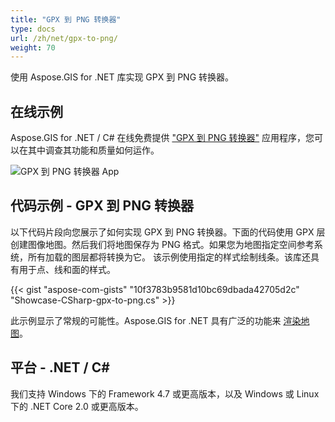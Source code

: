 ```yaml
---
title: "GPX 到 PNG 转换器"
type: docs
url: /zh/net/gpx-to-png/
weight: 70
---
```


使用 Aspose.GIS for .NET 库实现 GPX 到 PNG 转换器。

## **在线示例**

Aspose.GIS for .NET / C# 在线免费提供 ["GPX 到 PNG 转换器"](https://products.aspose.app/gis/viewer/gpx-to-png) 应用程序，您可以在其中调查其功能和质量如何运作。

![GPX 到 PNG 转换器 App](viewer.png)

## **代码示例 - GPX 到 PNG 转换器**

以下代码片段向您展示了如何实现 GPX 到 PNG 转换器。下面的代码使用 GPX 层创建图像地图。然后我们将地图保存为 PNG 格式。如果您为地图指定空间参考系统，所有加载的图层都将转换为它。
该示例使用指定的样式绘制线条。该库还具有用于点、线和面的样式。

{{< gist "aspose-com-gists" "10f3783b9581d10bc69dbada42705d2c" "Showcase-CSharp-gpx-to-png.cs" >}}

此示例显示了常规的可能性。Aspose.GIS for .NET 具有广泛的功能来 [渲染地图](https://docs.aspose.com/gis/net/map-rendering/)。

## **平台 - .NET / C#**

我们支持 Windows 下的 Framework 4.7 或更高版本，以及 Windows 或 Linux 下的 .NET Core 2.0 或更高版本。
